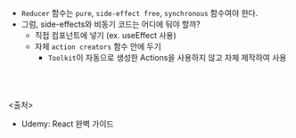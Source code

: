 - `Reducer` 함수는 `pure`, `side-effect free`, `synchronous` 함수여야 한다.
- 그럼, side-effects와 비동기 코드는 어디에 둬야 할까?
  - 직접 컴포넌트에 넣기 (ex. useEffect 사용)
  - 자체 `action creators` 함수 안에 두기
    - `Toolkit`이 자동으로 생성한 Actions을 사용하지 않고 자체 제작하여 사용






<br><br><br>
<출처>
- Udemy: React 완벽 가이드
